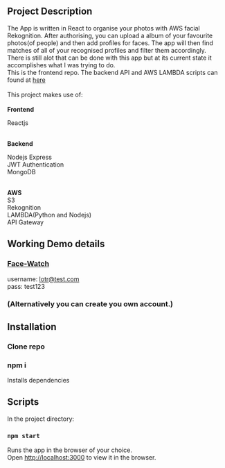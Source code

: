 ## Project Description

The App is written in React to organise your photos with AWS facial Rekognition. After authorising, you can upload a album of your favourite photos(of people) and then add profiles for faces. The app will then find matches of all of your recognised profiles and filter them accordingly.<br/>
There is still alot that can be done with this app but at its current state it accomplishes what I was trying to do.<br/>
This is the frontend repo. The backend API and AWS LAMBDA scripts can found at [here](https://github.com/EstianD/face-watch-backend)<br/><br/>
This project makes use of:<br/><br/>
**Frontend**<br/>

Reactjs<br/><br/>

**Backend**<br/>

Nodejs Express<br/>
JWT Authentication<br/>
MongoDB<br/><br/>

**AWS**<br/>
S3<br/>
Rekognition<br/>
LAMBDA(Python and Nodejs)<br/>
API Gateway

## Working Demo details

### [Face-Watch](https://face-watch.herokuapp.com/)

username: lotr@test.com<br/>
pass: test123

### (Alternatively you can create you own account.)

## Installation
### Clone repo
### npm i
Installs dependencies

## Scripts
In the project directory:

### `npm start`

Runs the app in the browser of your choice.<br />
Open [http://localhost:3000](http://localhost:3000) to view it in the browser.

